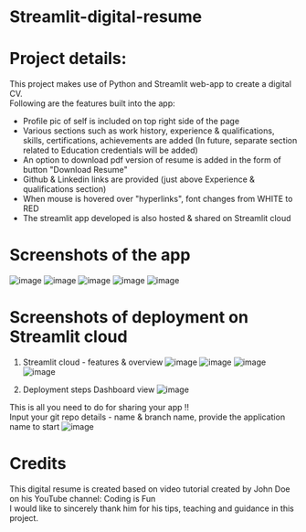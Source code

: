 # Streamlit-digital-resume

# Project details:
This project makes use of Python and Streamlit web-app to create a digital CV. <br />
Following are the features built into the app:<br />
- Profile pic of self is included on top right side of the page
- Various sections such as work history, experience & qualifications, skills, certifications, achievements are added (In future, separate section related to
Education credentials will be added)
- An option to download pdf version of resume is added in the form of button "Download Resume"
- Github & Linkedin links are provided (just above Experience & qualifications section)
- When mouse is hovered over "hyperlinks", font changes from WHITE to RED
- The streamlit app developed is also hosted & shared on Streamlit cloud

# Screenshots of the app
![image](https://user-images.githubusercontent.com/56335301/190382310-e533ddcf-67c0-442e-96c8-fc55e217c4fe.png)
![image](https://user-images.githubusercontent.com/56335301/190382398-a293dbbd-f792-4a47-8eab-ab38c79c5cf4.png)
![image](https://user-images.githubusercontent.com/56335301/190382473-7f571633-f510-463f-bf49-2307c1e0100c.png)
![image](https://user-images.githubusercontent.com/56335301/190382564-94c65ca8-6415-4841-b990-9d33ba55eb15.png)
![image](https://user-images.githubusercontent.com/56335301/190382621-3273baec-5e38-407e-9348-236e12daf195.png)


# Screenshots of deployment on Streamlit cloud

1. Streamlit cloud - features & overview 
![image](https://user-images.githubusercontent.com/56335301/190956887-a074afae-aee0-4333-9666-695e2773712e.png)
![image](https://user-images.githubusercontent.com/56335301/190956941-262a4bab-a98f-4fc3-9593-63fa5ec2f434.png)
![image](https://user-images.githubusercontent.com/56335301/190956967-10576bfa-ee0d-4429-9849-9ce41f04cf4d.png)
![image](https://user-images.githubusercontent.com/56335301/190957022-308da4e1-f1ce-4146-994a-560e81f10f93.png)


2. Deployment steps
Dashboard view
![image](https://user-images.githubusercontent.com/56335301/190957126-56f114f3-21ae-4674-b402-290c0f7cd300.png)

This is all you need to do for sharing your app !! </br>
Input your git repo details - name & branch name, provide the application name to start
![image](https://user-images.githubusercontent.com/56335301/190957247-3239d21f-4264-472c-9436-522360f8464e.png)





# Credits
This digital resume is created based on video tutorial created by John Doe on his YouTube channel: Coding is Fun<br />
I would like to sincerely thank him for his tips, teaching and guidance in this project.
